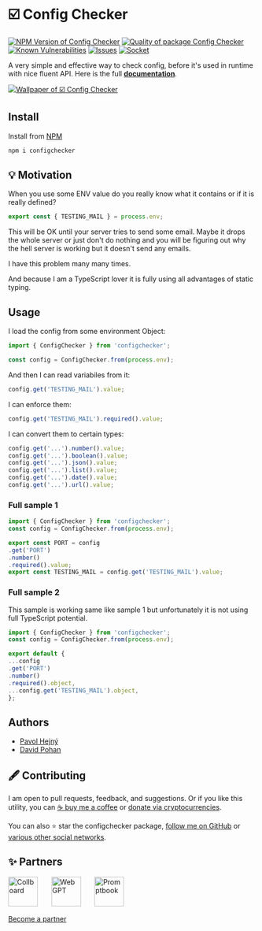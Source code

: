# ☑️ Config Checker

<!--Badges-->
<!--⚠️WARNING: This section was generated by https://github.com/hejny/batch-project-editor/blob/main/src/workflows/800-badges/badges.ts so every manual change will be overwritten.-->


[![NPM Version of Config Checker](https://badge.fury.io/js/configchecker.svg)](https://www.npmjs.com/package/configchecker)
[![Quality of package Config Checker](https://packagequality.com/shield/configchecker.svg)](https://packagequality.com/#?package=configchecker)
[![Known Vulnerabilities](https://snyk.io/test/github/hejny/configchecker/badge.svg)](https://snyk.io/test/github/hejny/configchecker)
[![Issues](https://img.shields.io/github/issues/hejny/configchecker.svg?style=flat)](https://github.com/hejny/configchecker/issues)
[![Socket](https://socket.dev/api/badge/npm/package/configchecker)](https://socket.dev/npm/package/configchecker)
<!--[![License of Config Checker](https://img.shields.io/github/license/hejny/configchecker.svg?style=flat)](https://github.com/hejny/configchecker/blob/main/LICENSE)-->

<!--/Badges-->

A very simple and effective way to check config, before it's used in runtime with nice fluent API. Here is the full **[documentation](https://hejny.github.io/configchecker/)**.



<!--Wallpaper-->
<!--⚠️WARNING: This section was generated by https://github.com/hejny/batch-project-editor/blob/main/src//workflows/315-ai-generated-wallpaper/4-aiGeneratedWallpaperUseInReadme.ts so every manual change will be overwritten.-->
[![Wallpaper of ☑️ Config Checker](assets/ai/wallpaper/gallery/98062879-c3c7-438e-9d5a-af1a601edcc1-0_0.png)](https://www.midjourney.com/app/jobs/98062879-c3c7-438e-9d5a-af1a601edcc1)
<!--/Wallpaper-->

## Install

Install from [NPM](https://www.npmjs.com/package/configchecker)

```bash
npm i configchecker
```

## 💡 Motivation

When you use some ENV value do you really know what it contains or if it is really defined?

```typescript
export const { TESTING_MAIL } = process.env;
```

This will be OK until your server tries to send some email. Maybe it drops the whole server or just don't do nothing and you will be figuring out why the hell server is working but it doesn't send any emails.

I have this problem many many times.

And because I am a TypeScript lover it is fully using all advantages of static typing.

## Usage

I load the config from some environment Object:

```typescript
import { ConfigChecker } from 'configchecker';

const config = ConfigChecker.from(process.env);
```

And then I can read variabiles from it:

```typescript
config.get('TESTING_MAIL').value;
```

I can enforce them:

```typescript
config.get('TESTING_MAIL').required().value;
```

I can convert them to certain types:

```typescript
config.get('...').number().value;
config.get('...').boolean().value;
config.get('...').json().value;
config.get('...').list().value;
config.get('...').date().value;
config.get('...').url().value;
```

### Full sample 1

```typescript
import { ConfigChecker } from 'configchecker';
const config = ConfigChecker.from(process.env);

export const PORT = config
.get('PORT')
.number()
.required().value;
export const TESTING_MAIL = config.get('TESTING_MAIL').value;
```

### Full sample 2

This sample is working same like sample 1 but unfortunately it is not using full TypeScript potential.

```typescript
import { ConfigChecker } from 'configchecker';
const config = ConfigChecker.from(process.env);

export default {
...config
.get('PORT')
.number()
.required().object,
...config.get('TESTING_MAIL').object,
};
```

<!--
TODO: To all projects:
+ donation address


# Contributing

I am open to your pull requests, feedback, suggestions, and donations. Contact to me is on my [personal page](https://www.pavolhejny.com)
-->

## Authors

-   [Pavol Hejný](https://github.com/hejny)
-   [David Pohan](https://github.com/pohy)



<!--Contributing-->
<!--⚠️WARNING: This section was generated by https://github.com/hejny/batch-project-editor/blob/main/src/workflows/810-contributing/contributing.ts so every manual change will be overwritten.-->

## 🖋️ Contributing

I am open to pull requests, feedback, and suggestions. Or if you like this utility, you can [☕ buy me a coffee](https://www.buymeacoffee.com/hejny) or [donate via cryptocurrencies](https://github.com/hejny/hejny/blob/main/documents/crypto.md).

You can also ⭐ star the configchecker package, [follow me on GitHub](https://github.com/hejny) or [various other social networks](https://www.pavolhejny.com/contact/).

<!--/Contributing-->


<!--Partners-->
<!--⚠️WARNING: This section was generated by https://github.com/hejny/batch-project-editor/blob/main/src/workflows/820-partners/partners.ts so every manual change will be overwritten.-->

## ✨ Partners


<a href="https://collboard.com/" title="Collboard"><img src="https://collboard.fra1.cdn.digitaloceanspaces.com/assets/18.12.1/logo-small.png#gh-light-mode-only" alt="Collboard" height="60"/></a>
&nbsp;&nbsp;&nbsp;&nbsp;&nbsp;
<a href="https://webgpt.cz/?partner=ph&utm_medium=referral&utm_source=github-readme&utm_campaign=partner-ph" title="WebGPT"><img src="https://webgpt.cz/_next/static/media/webgpt-black.8d958d25.png#gh-light-mode-only" alt="WebGPT" height="60"/></a>
&nbsp;&nbsp;&nbsp;&nbsp;&nbsp;
<a href="https://github.com/webgptorg/promptbook" title="Promptbook"><img src="https://raw.githubusercontent.com/webgptorg/promptbook/main/other/design/logo.png#gh-light-mode-only" alt="Promptbook" height="60"/></a>


[Become a partner](https://www.pavolhejny.com/contact/)

<!--/Partners-->